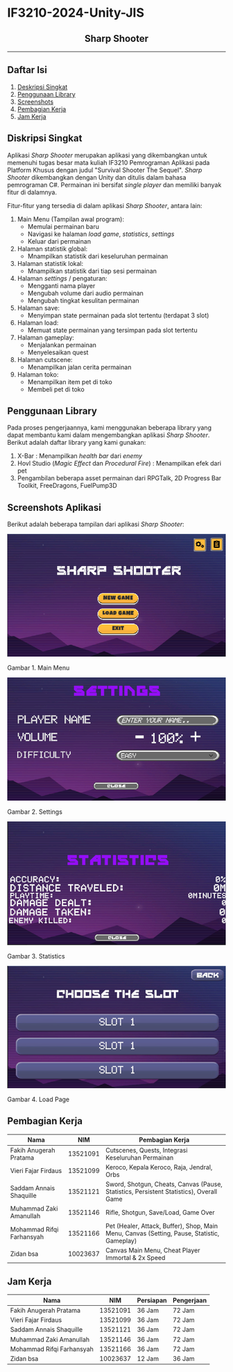 # IF3210-2024-Unity-JIS
<h2 align="center">
    Sharp Shooter<br/>
</h2>
<hr>

## Daftar Isi
1. [Deskripsi Singkat](#deskripsi-singkat)
2. [Penggunaan Library](#penggunaan-library)
3. [Screenshots](#screenshots)
4. [Pembagian Kerja](#pembagian-kerja)
5. [Jam Kerja](#jam-kerja)

<a name="deskripsi-singkat"></a>

## Diskripsi Singkat
Aplikasi _Sharp Shooter_ merupakan aplikasi yang dikembangkan untuk memenuhi tugas besar mata kuliah IF3210 Pemrograman Aplikasi pada Platform Khusus dengan judul "Survival Shooter The Sequel". _Sharp Shooter_ dikembangkan dengan Unity dan ditulis dalam bahasa pemrograman C#. Permainan ini bersifat _single player_ dan memiliki banyak fitur di dalamnya.

Fitur-fitur yang tersedia di dalam aplikasi _Sharp Shooter_, antara lain:
1. Main Menu (Tampilan awal program):
    - Memulai permainan baru
    - Navigasi ke halaman _load game_, _statistics_, _settings_
    - Keluar dari permainan
2. Halaman statistik global:
    - Mnampilkan statistik dari keseluruhan permainan
3. Halaman statistik lokal:
    - Mnampilkan statistik dari tiap sesi permainan
4. Halaman _settings_ / pengaturan:
    - Mengganti nama player
    - Mengubah volume dari audio permainan
    - Mengubah tingkat kesulitan permainan
5. Halaman save:
    - Menyimpan state permainan pada slot tertentu (terdapat 3 slot)
6. Halaman load:
    - Memuat state permainan yang tersimpan pada slot tertentu
7. Halaman gameplay:
    - Menjalankan permainan
    - Menyelesaikan quest
8. Halaman cutscene:
    - Menampilkan jalan cerita permainan
9. Halaman toko:
    - Menampilkan item pet di toko
    - Membeli pet di toko

<a name="penggunaan-library"></a>

## Penggunaan Library
Pada proses pengerjaannya, kami menggunakan beberapa library yang dapat membantu kami dalam mengembangkan aplikasi _Sharp Shooter_. Berikut adalah daftar library yang kami gunakan:
1. X-Bar : Menampilkan _health bar_ dari _enemy_
2. Hovl Studio (_Magic Effect_ dan _Procedural Fire_) : Menampilkan efek dari pet
3. Pengambilan beberapa asset permainan dari RPGTalk, 2D Progress Bar Toolkit, FreeDragons, FuelPump3D

<a name="screenshots"></a>

## Screenshots Aplikasi
Berikut adalah beberapa tampilan dari aplikasi _Sharp Shooter_:
<p>
  <img src="/screenshots/ss1.png/">
  <p>Gambar 1. Main Menu</p>
  <nl>
  <img src="/screenshots/ss2.png/">
  <p>Gambar 2. Settings</p>
  <nl>
  <img src="/screenshots/ss3.png/">
  <p>Gambar 3. Statistics</p>
  <nl>
  <img src="/screenshots/ss4.png/">
  <p>Gambar 4. Load Page</p>
  <nl>
</p>

<a name="pembagian-kerja"></a>

## Pembagian Kerja
| Nama                        | NIM      | Pembagian Kerja                                                                             |
| --------------------------- | -------- | ------------------------------------------------------------------------------------------- |
| Fakih Anugerah Pratama      | 13521091 | Cutscenes, Quests, Integrasi Keseluruhan Permainan                                          |
| Vieri Fajar Firdaus         | 13521099 | Keroco, Kepala Keroco, Raja, Jendral, Orbs                                                  |
| Saddam Annais Shaquille     | 13521121 | Sword, Shotgun, Cheats, Canvas (Pause, Statistics, Persistent Statistics), Overall Game     |
| Muhammad Zaki Amanullah     | 13521146 | Rifle, Shotgun, Save/Load, Game Over                                                        |
| Mohammad Rifqi Farhansyah   | 13521166 | Pet (Healer, Attack, Buffer), Shop, Main Menu, Canvas (Setting, Pause, Statistic, Gameplay) |
| Zidan bsa                   | 10023637 | Canvas Main Menu, Cheat Player Immortal & 2x Speed                                          |

<a name="jam-kerja"></a>

## Jam Kerja
| Nama                        | NIM      | Persiapan | Pengerjaan |
| --------------------------- | -------- | --------- | ---------- |
| Fakih Anugerah Pratama      | 13521091 | 36 Jam    | 72 Jam     |
| Vieri Fajar Firdaus         | 13521099 | 36 Jam    | 72 Jam     |
| Saddam Annais Shaquille     | 13521121 | 36 Jam    | 72 Jam     |
| Muhammad Zaki Amanullah     | 13521146 | 36 Jam    | 72 Jam     |
| Mohammad Rifqi Farhansyah   | 13521166 | 36 Jam    | 72 Jam     |
| Zidan bsa                   | 10023637 | 12 Jam    | 36 Jam     |